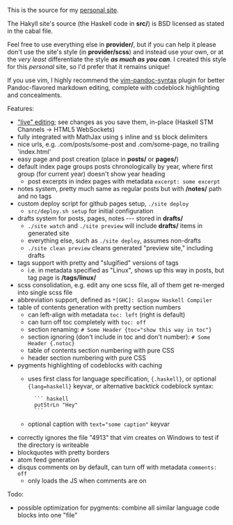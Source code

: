 This is the source for my [personal site](http://blaenkdenum.com).

The Hakyll site's source (the Haskell code in **src/**) is BSD licensed as stated in the cabal file.

Feel free to use everything else in **provider/**, but if you can help it please don't use the site's style (in **provider/scss**) and instead use your own, or at the _very least_ differentiate the style ***as much as you can***. I created this style for this _personal_ site, so I'd prefer that it remains unique!

If you use vim, I highly recommend the [vim-pandoc-syntax](https://github.com/vim-pandoc/vim-pandoc-syntax) plugin for better Pandoc-flavored markdown editing, complete with codeblock highlighting and concealments.

Features:

* ["live" editing](http://blaenkdenum.com/posts/live-editing-with-hakyll/); see changes as you save them, in-place (Haskell STM Channels -> HTML5 WebSockets)
* fully integrated with MathJax using `$` inline and `$$` block delimiters
* nice urls, e.g. .com/posts/some-post and .com/some-page, no trailing 'index.html'
* easy page and post creation (place in **posts/** or **pages/**)
* default index page groups posts chronologically by year, where first group (for current year) doesn't show year heading
  * post excerpts in index pages with metadata `excerpt: some excerpt`
* notes system, pretty much same as regular posts but with **/notes/** path and no tags
* custom deploy script for github pages setup, `./site deploy`
    * `src/deploy.sh setup` for initial configuration
* drafts system for posts, pages, notes --- stored in **drafts/**
    * `./site watch` and `./site preview` will include **drafts/** items in generated site
    * everything else, such as `./site deploy`, assumes non-drafts
    * `./site clean preview` cleans generated "preview site," including drafts
* tags support with pretty and "slugified" versions of tags
    * i.e. in metadata specified as "Linux", shows up this way in posts, but tag page is **/tags/linux/**
* scss consolidation, e.g. edit any one scss file, all of them get re-merged into single scss file
* abbreviation support, defined as `*[GHC]: Glasgow Haskell Compiler`
* table of contents generation with pretty section numbers
    * can left-align with metadata `toc: left` (right is default)
    * can turn off toc completely with `toc: off`
    * section renaming: `# Some Header {toc="show this way in toc"}`
    * section ignoring (don't include in toc and don't number): `# Some Header {.notoc}`
    * table of contents section numbering with pure CSS
    * header section numbering with pure CSS
* pygments highlighting of codeblocks with caching
    * uses first class for language specification, `{.haskell}`, or optional `{lang=haskell}` keyvar, or alternative backtick codeblock syntax:

            ``` haskell
            putStrLn "Hey"
            ```

    * optional caption with `text="some caption"` keyvar
* correctly ignores the file "4913" that vim creates on Windows to test if the directory is writeable
* blockquotes with pretty borders
* atom feed generation
* disqus comments on by default, can turn off with metadata `comments: off`
    * only loads the JS when comments are on

Todo:

* possible optimization for pygments: combine all similar language code blocks into one "file"
